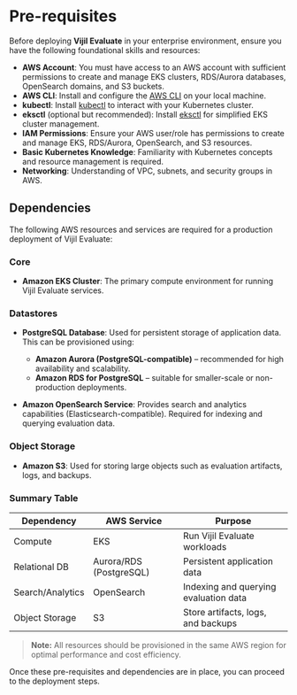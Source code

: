 # Pre-requisites

Before deploying **Vijil Evaluate** in your enterprise environment, ensure you have the following foundational skills and resources:

- **AWS Account**: You must have access to an AWS account with sufficient permissions to create and manage EKS clusters, RDS/Aurora databases, OpenSearch domains, and S3 buckets.
- **AWS CLI**: Install and configure the [AWS CLI](https://docs.aws.amazon.com/cli/latest/userguide/getting-started-install.html) on your local machine.
- **kubectl**: Install [kubectl](https://kubernetes.io/docs/tasks/tools/) to interact with your Kubernetes cluster.
- **eksctl** (optional but recommended): Install [eksctl](https://eksctl.io/) for simplified EKS cluster management.
- **IAM Permissions**: Ensure your AWS user/role has permissions to create and manage EKS, RDS/Aurora, OpenSearch, and S3 resources.
- **Basic Kubernetes Knowledge**: Familiarity with Kubernetes concepts and resource management is required.
- **Networking**: Understanding of VPC, subnets, and security groups in AWS.

## Dependencies

The following AWS resources and services are required for a production deployment of Vijil Evaluate:

### Core

- **Amazon EKS Cluster**: The primary compute environment for running Vijil Evaluate services.

### Datastores

- **PostgreSQL Database**: Used for persistent storage of application data. This can be provisioned using:
  - **Amazon Aurora (PostgreSQL-compatible)** – recommended for high availability and scalability.
  - **Amazon RDS for PostgreSQL** – suitable for smaller-scale or non-production deployments.

- **Amazon OpenSearch Service**: Provides search and analytics capabilities (Elasticsearch-compatible). Required for indexing and querying evaluation data.

### Object Storage

- **Amazon S3**: Used for storing large objects such as evaluation artifacts, logs, and backups.

### Summary Table

| Dependency         | AWS Service                | Purpose                                 |
|--------------------|---------------------------|-----------------------------------------|
| Compute            | EKS                       | Run Vijil Evaluate workloads            |
| Relational DB      | Aurora/RDS (PostgreSQL)   | Persistent application data             |
| Search/Analytics   | OpenSearch                | Indexing and querying evaluation data   |
| Object Storage     | S3                        | Store artifacts, logs, and backups      |

> **Note:** All resources should be provisioned in the same AWS region for optimal performance and cost efficiency.

Once these pre-requisites and dependencies are in place, you can proceed to the deployment steps.
